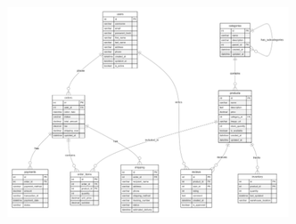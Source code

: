 ![Alt text](https://raw.githubusercontent.com/mrbiggleswirth/springWebshop/main/ERD/springWebshop-2.1-claude.png)
